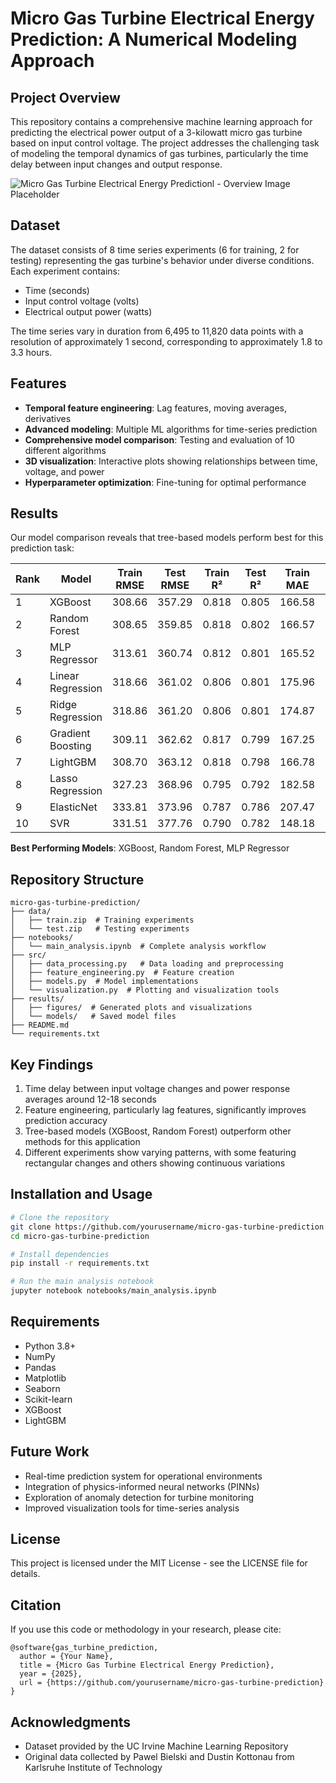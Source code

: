 # Micro Gas Turbine Electrical Energy Prediction: A Numerical Modeling Approach

## Project Overview

This repository contains a comprehensive machine learning approach for predicting the electrical power output of a 3-kilowatt micro gas turbine based on input control voltage. The project addresses the challenging task of modeling the temporal dynamics of gas turbines, particularly the time delay between input changes and output response.

![Micro Gas Turbine Electrical Energy Predictionl - Overview Image Placeholder](./images/anchor2.png)

## Dataset

The dataset consists of 8 time series experiments (6 for training, 2 for testing) representing the gas turbine's behavior under diverse conditions. Each experiment contains:
- Time (seconds)
- Input control voltage (volts)
- Electrical output power (watts)

The time series vary in duration from 6,495 to 11,820 data points with a resolution of approximately 1 second, corresponding to approximately 1.8 to 3.3 hours.

## Features

- **Temporal feature engineering**: Lag features, moving averages, derivatives
- **Advanced modeling**: Multiple ML algorithms for time-series prediction
- **Comprehensive model comparison**: Testing and evaluation of 10 different algorithms
- **3D visualization**: Interactive plots showing relationships between time, voltage, and power
- **Hyperparameter optimization**: Fine-tuning for optimal performance

## Results

Our model comparison reveals that tree-based models perform best for this prediction task:

| Rank | Model | Train RMSE | Test RMSE | Train R² | Test R² | Train MAE | Test MAE |
|------|-------|------------|-----------|----------|---------|-----------|----------|
| 1 | XGBoost | 308.66 | 357.29 | 0.818 | 0.805 | 166.58 | 198.33 |
| 2 | Random Forest | 308.65 | 359.85 | 0.818 | 0.802 | 166.57 | 202.15 |
| 3 | MLP Regressor | 313.61 | 360.74 | 0.812 | 0.801 | 165.52 | 199.05 |
| 4 | Linear Regression | 318.66 | 361.02 | 0.806 | 0.801 | 175.96 | 206.92 |
| 5 | Ridge Regression | 318.86 | 361.20 | 0.806 | 0.801 | 174.87 | 204.97 |
| 6 | Gradient Boosting | 309.11 | 362.62 | 0.817 | 0.799 | 167.25 | 205.79 |
| 7 | LightGBM | 308.70 | 363.12 | 0.818 | 0.798 | 166.78 | 206.17 |
| 8 | Lasso Regression | 327.23 | 368.96 | 0.795 | 0.792 | 182.58 | 207.19 |
| 9 | ElasticNet | 333.81 | 373.96 | 0.787 | 0.786 | 207.47 | 231.14 |
| 10 | SVR | 331.51 | 377.76 | 0.790 | 0.782 | 148.18 | 183.93 |

**Best Performing Models**: XGBoost, Random Forest, MLP Regressor

## Repository Structure

```
micro-gas-turbine-prediction/
├── data/
│   ├── train.zip  # Training experiments
│   └── test.zip   # Testing experiments
├── notebooks/
│   └── main_analysis.ipynb  # Complete analysis workflow
├── src/
│   ├── data_processing.py   # Data loading and preprocessing
│   ├── feature_engineering.py  # Feature creation
│   ├── models.py  # Model implementations
│   └── visualization.py  # Plotting and visualization tools
├── results/
│   ├── figures/  # Generated plots and visualizations
│   └── models/   # Saved model files
├── README.md
└── requirements.txt
```

## Key Findings

1. Time delay between input voltage changes and power response averages around 12-18 seconds
2. Feature engineering, particularly lag features, significantly improves prediction accuracy
3. Tree-based models (XGBoost, Random Forest) outperform other methods for this application
4. Different experiments show varying patterns, with some featuring rectangular changes and others showing continuous variations

## Installation and Usage

```bash
# Clone the repository
git clone https://github.com/yourusername/micro-gas-turbine-prediction.git
cd micro-gas-turbine-prediction

# Install dependencies
pip install -r requirements.txt

# Run the main analysis notebook
jupyter notebook notebooks/main_analysis.ipynb
```

## Requirements

- Python 3.8+
- NumPy
- Pandas
- Matplotlib
- Seaborn
- Scikit-learn
- XGBoost
- LightGBM

## Future Work

- Real-time prediction system for operational environments
- Integration of physics-informed neural networks (PINNs)
- Exploration of anomaly detection for turbine monitoring
- Improved visualization tools for time-series analysis

## License

This project is licensed under the MIT License - see the LICENSE file for details.

## Citation

If you use this code or methodology in your research, please cite:

```
@software{gas_turbine_prediction,
  author = {Your Name},
  title = {Micro Gas Turbine Electrical Energy Prediction},
  year = {2025},
  url = {https://github.com/yourusername/micro-gas-turbine-prediction}
}
```

## Acknowledgments

- Dataset provided by the UC Irvine Machine Learning Repository
- Original data collected by Pawel Bielski and Dustin Kottonau from Karlsruhe Institute of Technology
